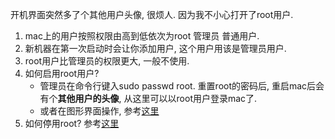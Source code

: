 开机界面突然多了个其他用户头像, 很烦人. 因为我不小心打开了root用户.  

1. mac上的用户按照权限由高到低依次为root  管理员 普通用户.
2. 新机器在第一次启动时会让你添加用户, 这个用户用该是管理员用户.
3. root用户比管理员的权限更大, 一般不使用.
4. 如何启用root用户?
    + 管理员在命令行键入sudo passwd root. 重置root的密码后, 重启mac后会有个**其他用户的头像**,  从这里可以以root用户登录mac了.
	+ 或者在图形界面操作, 参考[这里](https://support.apple.com/zh-cn/HT204012)
5. 如何停用root? 参考[这里](https://support.apple.com/zh-cn/HT204012)
